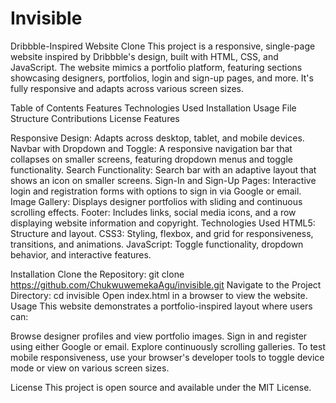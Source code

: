# Invisible

Dribbble-Inspired Website Clone
This project is a responsive, single-page website inspired by Dribbble's design, built with HTML, CSS, and JavaScript. The website mimics a portfolio platform, featuring sections showcasing designers, portfolios, login and sign-up pages, and more. It's fully responsive and adapts across various screen sizes.

Table of Contents
Features
Technologies Used
Installation
Usage
File Structure
Contributions
License
Features

Responsive Design: Adapts across desktop, tablet, and mobile devices.
Navbar with Dropdown and Toggle: A responsive navigation bar that collapses on smaller screens, featuring dropdown menus and toggle functionality.
Search Functionality: Search bar with an adaptive layout that shows an icon on smaller screens.
Sign-In and Sign-Up Pages: Interactive login and registration forms with options to sign in via Google or email.
Image Gallery: Displays designer portfolios with sliding and continuous scrolling effects.
Footer: Includes links, social media icons, and a row displaying website information and copyright.
Technologies Used
HTML5: Structure and layout.
CSS3: Styling, flexbox, and grid for responsiveness, transitions, and animations.
JavaScript: Toggle functionality, dropdown behavior, and interactive features.

Installation
Clone the Repository:
git clone https://github.com/ChukwuwemekaAgu/invisible.git
Navigate to the Project Directory:
cd invisible
Open index.html in a browser to view the website.
Usage
This website demonstrates a portfolio-inspired layout where users can:

Browse designer profiles and view portfolio images.
Sign in and register using either Google or email.
Explore continuously scrolling galleries.
To test mobile responsiveness, use your browser's developer tools to toggle device mode or view on various screen sizes.

License
This project is open source and available under the MIT License.

